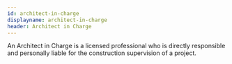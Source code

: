 ```yaml
---
id: architect-in-charge
displayname: architect-in-charge
header: Architect in Charge
---
```


An Architect in Charge is a licensed professional who is directly responsible and personally liable for the construction supervision of a project.
